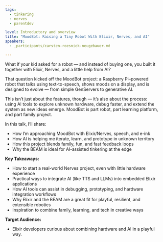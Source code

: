 ```yaml
---
tags: 
  - tinkering
  - nerves
  - parentdev

level: Introductory and overview
title: "MoodBot: Raising a Tiny Robot With Elixir, Nerves, and AI"
speakers: 
  - _participants/carsten-roesnick-neugebauer.md

---
```

What if your kid asked for a robot — and instead of buying one, you built it together with Elixir, Nerves, and a little help from AI?

That question kicked off the MoodBot project: a Raspberry Pi–powered robot that talks using text-to-speech, shows moods on a display, and is designed to evolve — from simple GenServers to generative AI.

This isn’t just about the features, though — it’s also about the process: using AI tools to explore unknown hardware, debug faster, and extend the system as new ideas emerge. MoodBot is part robot, part learning platform, and part family project.

In this talk, I’ll share:

- How I’m approaching MoodBot with Elixir/Nerves, speech, and e-ink
- How AI is helping me iterate, learn, and prototype in unknown territory
- How this project blends family, fun, and fast feedback loops
- Why the BEAM is ideal for AI-assisted tinkering at the edge

**Key Takeaways:**

- How to start a real-world Nerves project, even with little hardware experience
- Practical ways to integrate AI (like TTS and LLMs) into embedded Elixir applications
- How AI tools can assist in debugging, prototyping, and hardware integration workflows
- Why Elixir and the BEAM are a great fit for playful, resilient, and extensible robotics
- Inspiration to combine family, learning, and tech in creative ways

**Target Audience:**

- Elixir developers curious about combining hardware and AI in a playful way.
